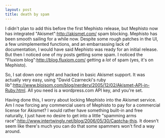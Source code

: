 ```yaml
--- 
layout: post
title: death by spam
---
```

I didn't plan to add this before the first Mephisto release, but Mephisto now has integrated "Akismet":http://akismet.com/ spam blocking.  Mephisto has been smooth sailing for a while now.  Despite some rough patches in the UI, a few unimplemented functions, and an embarrassing lack of documentation, I would have said Mephisto was ready for an initial release.  But then I noticed one of my posts getting some spam.  I noticed the "Fluxiom blog":http://blog.fluxiom.com/ getting a *lot* of spam (yes, it's on Mephisto).

So, I sat down one night and hacked in basic Akismet support.  It was actually very easy, using "David Czarnecki's ruby lib":http://www.blojsom.com/blog/nerdery/2005/12/02/Akismet-API-in-Ruby.html.  All you need is a wordpress.com API key, and you're set.  

Having done this, I worry about locking Mephisto into the Akismet service.  Am I now forcing any commercial users of Mephisto to pay for a commercial license for Akismet?  I would rather have something built-in and free naturally, I just have no desire to get into a little "spamming arms race":http://www.intertwingly.net/blog/2006/05/30/Captcha-this.  It doesn't seem like there's much you can do that some spammers won't find a way around. 
